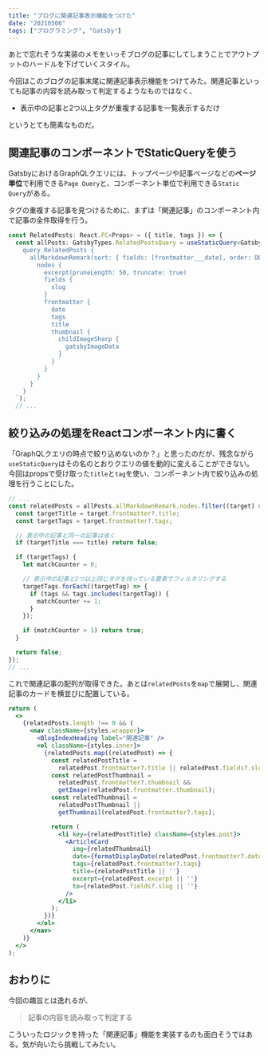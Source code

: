 ```yaml
---
title: "ブログに関連記事表示機能をつけた"
date: "20210506"
tags: ["プログラミング", "Gatsby"]
---
```


あとで忘れそうな実装のメモをいっそブログの記事にしてしまうことでアウトプットのハードルを下げていくスタイル。

今回はこのブログの記事末尾に関連記事表示機能をつけてみた。関連記事といっても記事の内容を読み取って判定するようなものではなく、

- 表示中の記事と2つ以上タグが重複する記事を一覧表示するだけ

というとても簡素なものだ。

## 関連記事のコンポーネントでStaticQueryを使う

GatsbyにおけるGraphQLクエリには、トップページや記事ページなどの**ページ単位**で利用できる`Page Query`と、コンポーネント単位で利用できる`Static Query`がある。

タグの重複する記事を見つけるために、まずは「関連記事」のコンポーネント内で記事の全件取得を行う。

```typescript
const RelatedPosts: React.FC<Props> = ({ title, tags }) => {
  const allPosts: GatsbyTypes.RelatedPostsQuery = useStaticQuery<GatsbyTypes.RelatedPostsQuery>(graphql`
    query RelatedPosts {
      allMarkdownRemark(sort: { fields: [frontmatter___date], order: DESC }) {
        nodes {
          excerpt(pruneLength: 50, truncate: true)
          fields {
            slug
          }
          frontmatter {
            date
            tags
            title
            thumbnail {
              childImageSharp {
                gatsbyImageData
              }
            }
          }
        }
      }
    }
  `);
  // ...
```

## 絞り込みの処理をReactコンポーネント内に書く

「GraphQLクエリの時点で絞り込めないのか？」と思ったのだが、残念ながら`useStaticQuery`はその名のとおりクエリの値を動的に変えることができない。今回はpropsで受け取った`title`と`tag`を使い、コンポーネント内で絞り込みの処理を行うことにした。

```typescript
// ...
const relatedPosts = allPosts.allMarkdownRemark.nodes.filter((target) => {
  const targetTitle = target.frontmatter?.title;
  const targetTags = target.frontmatter?.tags;

  // 表示中の記事と同一の記事は省く
  if (targetTitle === title) return false;

  if (targetTags) {
    let matchCounter = 0;

    // 表示中の記事と2つ以上同じタグを持っている要素でフィルタリングする
    targetTags.forEach((targetTag) => {
      if (tags && tags.includes(targetTag)) {
        matchCounter += 1;
      }
    });

    if (matchCounter > 1) return true;
  }

  return false;
});
// ...
```

これで関連記事の配列が取得できた。あとは`relatedPosts`を`map`で展開し、関連記事のカードを横並びに配置している。

```jsx
return (
  <>
    {relatedPosts.length !== 0 && (
      <nav className={styles.wrapper}>
        <BlogIndexHeading label="関連記事" />
        <ol className={styles.inner}>
          {relatedPosts.map((relatedPost) => {
            const relatedPostTitle =
              relatedPost.frontmatter?.title || relatedPost.fields?.slug;
            const relatedPostThumbnail =
              relatedPost.frontmatter?.thumbnail &&
              getImage(relatedPost.frontmatter.thumbnail);
            const relatedThumbnail =
              relatedPostThumbnail ||
              getThumbnail(relatedPost.frontmatter?.tags);

            return (
              <li key={relatedPostTitle} className={styles.post}>
                <ArticleCard
                  img={relatedThumbnail}
                  date={formatDisplayDate(relatedPost.frontmatter?.date)}
                  tags={relatedPost.frontmatter?.tags}
                  title={relatedPostTitle || ''}
                  excerpt={relatedPost.excerpt || ''}
                  to={relatedPost.fields?.slug || ''}
                />
              </li>
            );
          })}
        </ol>
      </nav>
    )}
  </>
);
```

## おわりに

今回の趣旨とは逸れるが、

> 記事の内容を読み取って判定する

こういったロジックを持った「関連記事」機能を実装するのも面白そうではある。気が向いたら挑戦してみたい。
